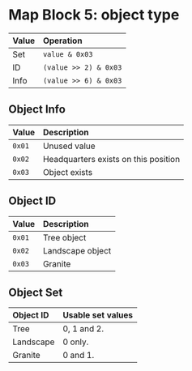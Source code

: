 # Map Block 5: object type

Value | Operation
:-----|:---------
Set   | `value & 0x03`
ID    | `(value >> 2) & 0x03`
Info  | `(value >> 6) & 0x03`

## Object Info

Value | Description
:-----|:-----------
`0x01`| Unused value
`0x02`| Headquarters exists on this position
`0x03`| Object exists

## Object ID

Value | Description
:-----|:-----------
`0x01`| Tree object
`0x02`| Landscape object
`0x03`| Granite

## Object Set

Object ID | Usable set values
:---------|:-----------------
Tree      | 0, 1 and 2.
Landscape | 0 only.
Granite   | 0 and 1.

